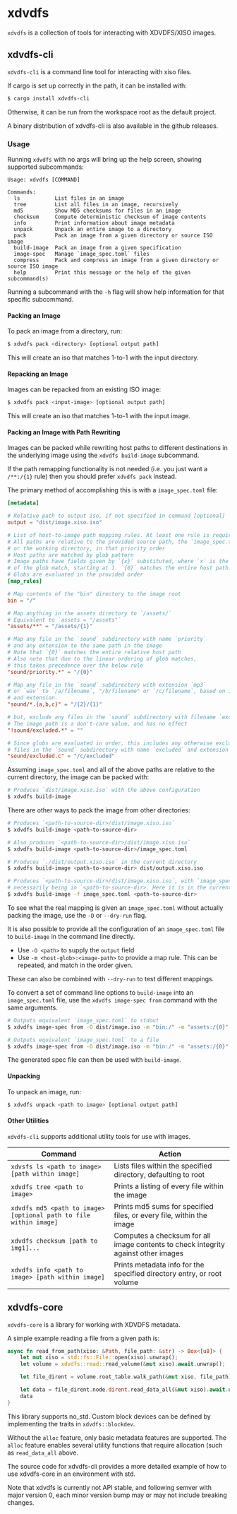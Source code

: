 # xdvdfs

`xdvdfs` is a collection of tools for interacting with XDVDFS/XISO images.

## xdvdfs-cli

`xdvdfs-cli` is a command line tool for interacting with xiso files.

If cargo is set up correctly in the path, it can be installed with:

```sh
$ cargo install xdvdfs-cli
```

Otherwise, it can be run from the workspace root as the default project.

A binary distribution of xdvdfs-cli is also available in the github releases.

### Usage

Running `xdvdfs` with no args will bring up the help screen, showing supported subcommands:

```
Usage: xdvdfs [COMMAND]

Commands:
  ls           List files in an image
  tree         List all files in an image, recursively
  md5          Show MD5 checksums for files in an image
  checksum     Compute deterministic checksum of image contents
  info         Print information about image metadata
  unpack       Unpack an entire image to a directory
  pack         Pack an image from a given directory or source ISO image
  build-image  Pack an image from a given specification
  image-spec   Manage `image_spec.toml` files
  compress     Pack and compress an image from a given directory or source ISO image
  help         Print this message or the help of the given subcommand(s)
```

Running a subcommand with the `-h` flag will show help information for that specific subcommand.

#### Packing an Image

To pack an image from a directory, run:

```sh
$ xdvdfs pack <directory> [optional output path]
```

This will create an iso that matches 1-to-1 with the input directory.

#### Repacking an Image

Images can be repacked from an existing ISO image:

```sh
$ xdvdfs pack <input-image> [optional output path]
```

This will create an iso that matches 1-to-1 with the input image.

#### Packing an Image with Path Rewriting

Images can be packed while rewriting host paths to different destinations in the underlying image using the `xdvdfs build-image` subcommand.

If the path remapping functionality is not needed (i.e. you just want a `/**:/{1}` rule)
then you should prefer `xdvdfs pack` instead.

The primary method of accomplishing this is with a `image_spec.toml` file:

```toml
[metadata]

# Relative path to output iso, if not specified in command [optional]
output = "dist/image.xiso.iso"

# List of host-to-image path mapping rules. At least one rule is required.
# All paths are relative to the provided source path, the `image_spec.toml` file,
# or the working directory, in that priority order
# Host paths are matched by glob pattern
# Image paths have fields given by `{x}` substituted, where `x` is the index
# of the glob match, starting at 1. `{0}` matches the entire host path.
# Globs are evaluated in the provided order
[map_rules]

# Map contents of the "bin" directory to the image root
bin = "/"

# Map anything in the assets directory to `/assets/`
# Equivalent to `assets = "/assets"`
"assets/**" = "/assets/{1}"

# Map any file in the `sound` subdirectory with name `priority`
# and any extension to the same path in the image
# Note that `{0}` matches the entire relative host path
# Also note that due to the linear ordering of glob matches,
# this takes precedence over the below rule
"sound/priority.*" = "/{0}"

# Map any file in the `sound` subdirectory with extension `mp3`
# or `wav` to `/a/filename`, "/b/filename" or `/c/filename`, based on its filename
# and extension.
"sound/*.{a,b,c}" = "/{2}/{1}"

# but, exclude any files in the `sound` subdirectory with filename `excluded`
# The image path is a don't-care value, and has no effect
"!sound/excluded.*" = ""

# Since globs are evaluated in order, this includes any otherwise excluded
# files in the `sound` subdirectory with name `excluded` and extension `c`
"sound/excluded.c" = "/c/excluded"
```

Assuming `image_spec.toml` and all of the above paths are relative to the current directory, the image can be packed with:

```sh
# Produces `dist/image.xiso.iso` with the above configuration
$ xdvdfs build-image
```

There are other ways to pack the image from other directories:

```sh
# Produces `<path-to-source-dir>/dist/image.xiso.iso`
$ xdvdfs build-image <path-to-source-dir>

# Also produces `<path-to-source-dir>/dist/image.xiso.iso`
$ xdvdfs build-image <path-to-source-dir>/image_spec.toml

# Produces `./dist/output.xiso.iso` in the current directory
$ xdvdfs build-image <path-to-source-dir> dist/output.xiso.iso

# Produces `<path-to-source-dir>/dist/image.xiso.iso`, with `image_spec.toml` not
# necessarily being in `<path-to-source-dir>. Here it is in the current directory
$ xdvdfs build-image -f image_spec.toml <path-to-source-dir>
```

To see what the real mapping is given an `image_spec.toml` without actually
packing the image, use the `-D` or `--dry-run` flag.

It is also possible to provide all the configuration of an `image_spec.toml` file
to `build-image` in the command line directly.

- Use `-O <path>` to supply the `output` field
- Use `-m <host-glob>:<image-path>` to provide a map rule. This can be repeated, and match in the order given.

These can also be combined with `--dry-run` to test different mappings.

To convert a set of command line options to `build-image` into an `image_spec.toml` file,
use the `xdvdfs image-spec from` command with the same arguments.

```sh
# Outputs equivalent `image_spec.toml` to stdout
$ xdvdfs image-spec from -O dist/image.iso -m "bin:/" -m "assets:/{0}"

# Outputs equivalent `image_spec.toml` to a file
$ xdvdfs image-spec from -O dist/image.iso -m "bin:/" -m "assets:/{0}" image_spec.toml
```

The generated spec file can then be used with `build-image`.

#### Unpacking

To unpack an image, run:

```sh
$ xdvdfs unpack <path to image> [optional output path]
```

#### Other Utilities

`xdvdfs-cli` supports additional utility tools for use with images.

| Command | Action |
| - | - |
| `xdvsfs ls <path to image> [path within image]` | Lists files within the specified directory, defaulting to root |
| `xdvdfs tree <path to image>` | Prints a listing of every file within the image |
| `xdvdfs md5 <path to image> [optional path to file within image]` | Prints md5 sums for specified files, or every file, within the image |
| `xdvdfs checksum [path to img1]...` | Computes a checksum for all image contents to check integrity against other images |
| `xdvdfs info <path to image> [path within image]` | Prints metadata info for the specified directory entry, or root volume |

## xdvdfs-core

`xdvdfs-core` is a library for working with XDVDFS metadata.

A simple example reading a file from a given path is:

```rust
async fn read_from_path(xiso: &Path, file_path: &str) -> Box<[u8]> {
    let mut xiso = std::fs::File::open(xiso).unwrap();
    let volume = xdvdfs::read::read_volume(&mut xiso).await.unwrap();

    let file_dirent = volume.root_table.walk_path(&mut xiso, file_path).await.unwrap();

    let data = file_dirent.node.dirent.read_data_all(&mut xiso).await.unwrap();
    data
}
```

This library supports no_std. Custom block devices can be defined by implementing the traits in `xdvdfs::blockdev`.

Without the `alloc` feature, only basic metadata features are supported. The `alloc` feature enables several utility
functions that require allocation (such as `read_data_all` above.

The source code for xdvdfs-cli provides a more detailed example of how to use xdvdfs-core in an environment with std.

Note that xdvdfs is currently not API stable, and following semver with major version 0, each minor version bump may or
may not include breaking changes.
